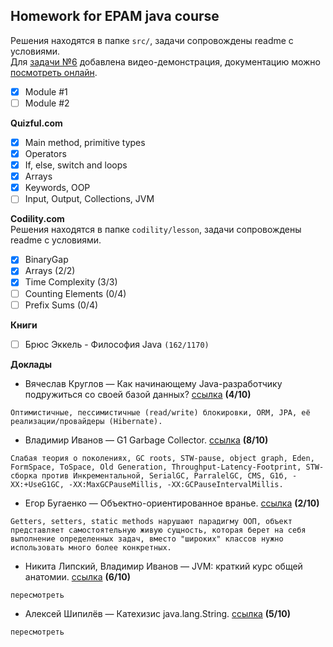 ## **Homework for EPAM java course**  
Решения находятся в папке `src/`, задачи сопровождены readme с условиями.  
Для [задачи №6](https://github.com/alterG/javase01/tree/master/src/t06) добавлена видео-демонстрация, документацию можно [посмотреть онлайн](http://rubickcube.ru/epam/t06).    
- [X] Module #1
- [ ] Module #2  

**Quizful.com**  
- [X] Main method, primitive types
- [X] Operators
- [X] If, else, switch and loops
- [X] Arrays
- [X] Keywords, OOP
- [ ] Input, Output, Collections, JVM  

**Codility.com**    
Решения находятся в папке `codility/lesson`, задачи сопровождены readme с условиями.  
- [X] BinaryGap
- [X] Arrays (2/2)
- [X] Time Complexity (3/3)
- [ ] Counting Elements (0/4)
- [ ] Prefix Sums (0/4)

**Книги**
- [ ] Брюс Эккель - Философия Java `(162/1170)`  

**Доклады**  
* Вячеслав Круглов — Как начинающему Java-разработчику подружиться со своей базой данных? [ссылка](https://www.youtube.com/watch?v=dFASbaIG-UU) **(4/10)**
```
Оптимистичные, пессимистичные (read/write) блокировки, ORM, JPA, её реализации/провайдеры (Hibernate).  
```
* Владимир Иванов — G1 Garbage Collector. [ссылка](https://www.youtube.com/watch?v=iGRfyhE02lA) **(8/10)**
```
Слабая теория о поколениях, GC roots, STW-pause, object graph, Eden, FormSpace, ToSpace, Old Generation, Throughput-Latency-Footprint, STW-сборка против Инкрементальной, SerialGC, ParralelGC, CMS, G1б, -XX:+UseG1GC, -XX:MaxGCPauseMillis, -XX:GCPauseIntervalMillis.
```
* Егор Бугаенко — Объектно-ориентированное вранье. [ссылка](https://www.youtube.com/watch?v=lfdAwl3-X_c&t=3s) **(2/10)**
```
Getters, setters, static methods нарушают парадигму ООП, объект представляет самостоятельную живую сущность, которая берет на себя выполнение определенных задач, вместо "широких" классов нужно использовать много более конкретных.
```
* Никита Липский, Владимир Иванов — JVM: краткий курс общей анатомии. [ссылка](https://www.youtube.com/watch?v=-fcj6EL9rc4) **(6/10)**
```
пересмотреть
```
* Алексей Шипилёв — Катехизис java.lang.String. [ссылка](https://www.youtube.com/watch?v=SZFe3m1DV1A) **(5/10)**
```
пересмотреть
```
